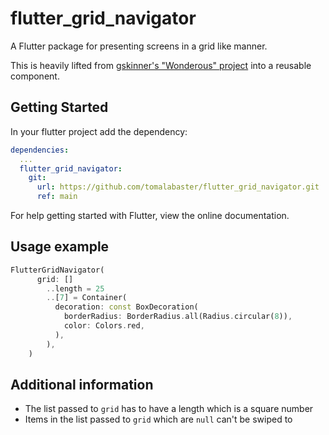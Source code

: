 # flutter_grid_navigator

A Flutter package for presenting screens in a grid like manner.

This is heavily lifted from [gskinner's "Wonderous" project](https://github.com/gskinnerTeam/flutter-wonderous-app) into a reusable component.

## Getting Started

In your flutter project add the dependency:

```yaml
dependencies:
  ...
  flutter_grid_navigator:
    git:
      url: https://github.com/tomalabaster/flutter_grid_navigator.git
      ref: main
```

For help getting started with Flutter, view the online documentation.

## Usage example

```dart
FlutterGridNavigator(
      grid: []
        ..length = 25
        ..[7] = Container(
          decoration: const BoxDecoration(
            borderRadius: BorderRadius.all(Radius.circular(8)),
            color: Colors.red,
          ),
        ),
    )
```

## Additional information

- The list passed to `grid` has to have a length which is a square number
- Items in the list passed to `grid` which are `null` can't be swiped to

